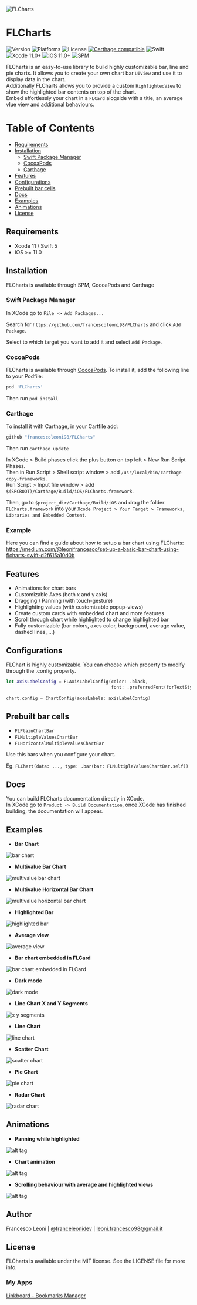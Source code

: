 ![FLCharts](https://raw.githubusercontent.com/francescoleoni98/FLCharts/main/Screenshots/FLCharts_icon.png)

# FLCharts

![Version](https://img.shields.io/cocoapods/v/FLCharts.svg?style=flat) ![Platforms](https://img.shields.io/cocoapods/p/FLCharts.svg?style=flat) ![License](https://img.shields.io/cocoapods/l/FLCharts.svg?style=flat) [![Carthage compatible](https://img.shields.io/badge/Carthage-compatible-4BC51D.svg?style=flat)](https://github.com/Carthage/Carthage) ![Swift](https://img.shields.io/badge/swift-5.0-brightgreen.svg) ![Xcode 11.0+](https://img.shields.io/badge/Xcode-11.0%2B-blue.svg) ![iOS 11.0+](https://img.shields.io/badge/iOS-11.0%2B-blue.svg) [![SPM](https://img.shields.io/badge/Swift%20Package%20Manager-compatible-brightgreen.svg)](https://github.com/apple/swift-package-manager)

FLCharts is an easy-to-use library to build highly customizable bar, line and pie charts. It allows you to create your own chart bar `UIView` and use it to display data in the chart.
<br>
Additionally FLCharts allows you to provide a custom `HighlightedView` to show the highlighted bar contents on top of the chart.
<br>
Embed effortlessly your chart in a `FLCard` alogside with a title, an average vlue view and additional behaviours.


# Table of Contents
* [Requirements](#requirements)
* [Installation](#installation)
  * [Swift Package Manager](#SPM)
  * [CocoaPods](#cocoapods)
  * [Carthage](#carthage)
* [Features](#features)
* [Configurations](#configurations)
* [Prebuilt bar cells](#barcells)
* [Docs](#docs)
* [Examples](#examples)
* [Animations](#animations)
* [License](#license)


## Requirements <a name="requirements"></a>
* Xcode 11 / Swift 5
* iOS >= 11.0


## Installation <a name="installation"></a>

FLCharts is available through SPM, CocoaPods and Carthage

### Swift Package Manager <a name="SPM"></a>

In XCode go to `File -> Add Packages...`

Search for `https://github.com/francescoleoni98/FLCharts` and click `Add Package`.

Select to which target you want to add it and select `Add Package`.

### CocoaPods <a name="cocoapods"></a>
FLCharts is available through [CocoaPods](https://cocoapods.org). To install it, add the following line to your Podfile:

```ruby
pod 'FLCharts'
```
Then run `pod install`

### Carthage <a name="carthage"></a>
To install it with Carthage, in your Cartfile add:
```ruby
github "francescoleoni98/FLCharts"
```
Then run `carthage update`

In XCode > Build phases click the plus button on top left > New Run Script Phases. <br>
Then in Run Script > Shell script window > add `/usr/local/bin/carthage copy-frameworks`. <br>
Run Script > Input file window > add `$(SRCROOT)/Carthage/Build/iOS/FLCharts.framework`.

Then, go to `$project_dir/Carthage/Build/iOS` and drag the folder `FLCharts.framework` into your `Xcode Project > Your Target > Frameworks, Libraries and Embedded Content`.

### Example
Here you can find a guide about how to setup a bar chart using FLCharts: <br>
https://medium.com/@leonifrancesco/set-up-a-basic-bar-chart-using-flcharts-swift-d2f615a10d0b

## Features <a name="features"></a>

 - Animations for chart bars
 - Customizable Axes (both x and y axis)
 - Dragging / Panning (with touch-gesture)
 - Highlighting values (with customizable popup-views)
 - Create custom cards with embedded chart and more features
 - Scroll through chart while highlighted to change highlighted bar
 - Fully customizable (bar colors, axes color, background, average value, dashed lines, ...)

## Configurations <a name="configurations"></a>

FLChart is highly customizable. You can choose which property to modify through the .config property.

```swift
let axisLabelConfig = FLAxisLabelConfig(color: .black,
                                        font: .preferredFont(forTextStyle: .body))
                         
chart.config = ChartConfig(axesLabels: axisLabelConfig)
```

## Prebuilt bar cells <a name="barcells"></a>
- `FLPlainChartBar`
- `FLMultipleValuesChartBar`
- `FLHorizontalMultipleValuesChartBar`

Use this bars when you configure your chart.

Eg. `FLChart(data: ..., type: .bar(bar: FLMultipleValuesChartBar.self))`

## Docs <a name="docs"></a>

You can build FLCharts documentation directly in XCode.
</br>
In XCode go to `Product -> Build Documentation`, once XCode has finished building, the documentation will appear.


## Examples <a name="examples"></a>

 - **Bar Chart**

 ![bar chart](https://github.com/francescoleoni98/FLCharts/blob/main/Screenshots/base_chart.jpg)

 - **Multivalue Bar Chart**

 ![multivalue bar chart](https://github.com/francescoleoni98/FLCharts/blob/main/Screenshots/multiple_value_chart.jpg)

 - **Multivalue Horizontal Bar Chart**

 ![multivalue horizontal bar chart](https://raw.githubusercontent.com/francescoleoni98/FLCharts/main/Screenshots/horizontal_stacked_bars.jpeg)

 - **Highlighted Bar**

 ![highlighted bar](https://github.com/francescoleoni98/FLCharts/blob/main/Screenshots/highlightedview_chart.jpg)

 - **Average view**

 ![average view](https://raw.githubusercontent.com/francescoleoni98/FLCharts/main/Screenshots/average_line.jpg)

 - **Bar chart embedded in FLCard**

 ![bar chart embedded in FLCard](https://raw.githubusercontent.com/francescoleoni98/FLCharts/main/Screenshots/FLCard.jpg)

 - **Dark mode**

 ![dark mode](https://raw.githubusercontent.com/francescoleoni98/FLCharts/main/Screenshots/dark_mode.jpg)

 - **Line Chart X and Y Segments**

 ![x y segments](https://raw.githubusercontent.com/francescoleoni98/FLCharts/main/Screenshots/x_y_segments_line_chart.jpg)

- **Line Chart**

 ![line chart](https://raw.githubusercontent.com/francescoleoni98/FLCharts/main/Screenshots/line_chart.jpg)
 
- **Scatter Chart**

 ![scatter chart](https://raw.githubusercontent.com/francescoleoni98/FLCharts/main/Screenshots/scatter_chart.png)
 
- **Pie Chart**

 ![pie chart](https://raw.githubusercontent.com/francescoleoni98/FLCharts/main/Screenshots/pie_chart.png)

 - **Radar Chart**

 ![radar chart](https://raw.githubusercontent.com/francescoleoni98/FLCharts/main/Screenshots/FLChart_radar_chart.png)


## Animations <a name="animations"></a>

- **Panning while highlighted**

 ![alt tag](https://raw.githubusercontent.com/francescoleoni98/FLCharts/main/Screenshots/GIFs/highlighted_pan_animation.gif)

- **Chart animation**

 ![alt tag](https://raw.githubusercontent.com/francescoleoni98/FLCharts/main/Screenshots/GIFs/start_bars_animation.gif)

- **Scrolling behaviour with average and highlighted views**

 ![alt tag](https://raw.githubusercontent.com/francescoleoni98/FLCharts/main/Screenshots/GIFs/scrolling_behaviour.gif)


## Author

Francesco Leoni | [@franceleonidev](https://twitter.com/franceleonidev) | leoni.francesco98@gmail.it


## License <a name="license"></a>

FLCharts is available under the MIT license. See the LICENSE file for more info.

### My Apps
[Linkboard - Bookmarks Manager](https://apps.apple.com/app/linkboard-websites-manager/id1612805234)
